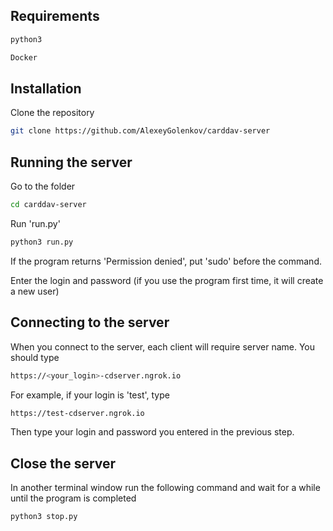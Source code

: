 ## Requirements

```bash
python3
```

```bash
Docker
```

## Installation

Clone the repository

```bash
git clone https://github.com/AlexeyGolenkov/carddav-server
```

## Running the server

Go to the folder

```bash
cd carddav-server
```

Run 'run.py'
```bash
python3 run.py
```

If the program returns 'Permission denied', put 'sudo' before the command.

Enter the login and password (if you use the program first time, it will create a new user)

## Connecting to the server
When you connect to the server, each client will require server name. You should type
```bash
https://<your_login>-cdserver.ngrok.io
```

For example, if your login is 'test', type
```bash
https://test-cdserver.ngrok.io
```
Then type your login and password you entered in the previous step.

## Close the server

In another terminal window run the following command and wait for a while until the program is completed
```bash
python3 stop.py
```
